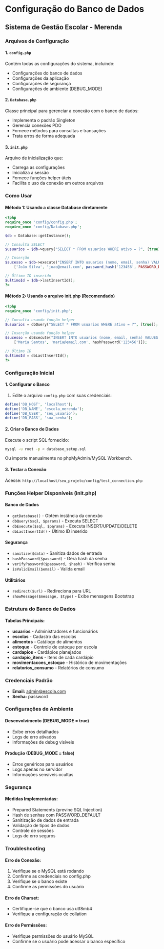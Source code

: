 # Configuração do Banco de Dados
## Sistema de Gestão Escolar - Merenda

### Arquivos de Configuração

#### 1. `config.php`
Contém todas as configurações do sistema, incluindo:
- Configurações do banco de dados
- Configurações da aplicação
- Configurações de segurança
- Configurações de ambiente (DEBUG_MODE)

#### 2. `Database.php`
Classe principal para gerenciar a conexão com o banco de dados:
- Implementa o padrão Singleton
- Gerencia conexões PDO
- Fornece métodos para consultas e transações
- Trata erros de forma adequada

#### 3. `init.php`
Arquivo de inicialização que:
- Carrega as configurações
- Inicializa a sessão
- Fornece funções helper úteis
- Facilita o uso da conexão em outros arquivos

### Como Usar

#### Método 1: Usando a classe Database diretamente
```php
<?php
require_once 'config/config.php';
require_once 'config/Database.php';

$db = Database::getInstance();

// Consulta SELECT
$usuarios = $db->query("SELECT * FROM usuarios WHERE ativo = ?", [true]);

// Inserção
$sucesso = $db->execute("INSERT INTO usuarios (nome, email, senha) VALUES (?, ?, ?)", 
    ['João Silva', 'joao@email.com', password_hash('123456', PASSWORD_DEFAULT)]);

// Último ID inserido
$ultimoId = $db->lastInsertId();
?>
```

#### Método 2: Usando o arquivo init.php (Recomendado)
```php
<?php
require_once 'config/init.php';

// Consulta usando função helper
$usuarios = dbQuery("SELECT * FROM usuarios WHERE ativo = ?", [true]);

// Inserção usando função helper
$sucesso = dbExecute("INSERT INTO usuarios (nome, email, senha) VALUES (?, ?, ?)", 
    ['Maria Santos', 'maria@email.com', hashPassword('123456')]);

// Último ID
$ultimoId = dbLastInsertId();
?>
```

### Configuração Inicial

#### 1. Configurar o Banco
1. Edite o arquivo `config.php` com suas credenciais:
```php
define('DB_HOST', 'localhost');
define('DB_NAME', 'escola_merenda');
define('DB_USER', 'seu_usuario');
define('DB_PASS', 'sua_senha');
```

#### 2. Criar o Banco de Dados
Execute o script SQL fornecido:
```bash
mysql -u root -p < database_setup.sql
```

Ou importe manualmente no phpMyAdmin/MySQL Workbench.

#### 3. Testar a Conexão
Acesse: `http://localhost/seu_projeto/config/test_connection.php`

### Funções Helper Disponíveis (init.php)

#### Banco de Dados
- `getDatabase()` - Obtém instância da conexão
- `dbQuery($sql, $params)` - Executa SELECT
- `dbExecute($sql, $params)` - Executa INSERT/UPDATE/DELETE
- `dbLastInsertId()` - Último ID inserido

#### Segurança
- `sanitize($data)` - Sanitiza dados de entrada
- `hashPassword($password)` - Gera hash da senha
- `verifyPassword($password, $hash)` - Verifica senha
- `isValidEmail($email)` - Valida email

#### Utilitários
- `redirect($url)` - Redireciona para URL
- `showMessage($message, $type)` - Exibe mensagens Bootstrap

### Estrutura do Banco de Dados

#### Tabelas Principais:
- **usuarios** - Administradores e funcionários
- **escolas** - Cadastro das escolas
- **alimentos** - Catálogo de alimentos
- **estoque** - Controle de estoque por escola
- **cardapios** - Cardápios planejados
- **cardapio_itens** - Itens de cada cardápio
- **movimentacoes_estoque** - Histórico de movimentações
- **relatorios_consumo** - Relatórios de consumo

### Credenciais Padrão
- **Email:** admin@escola.com
- **Senha:** password

### Configurações de Ambiente

#### Desenvolvimento (DEBUG_MODE = true)
- Exibe erros detalhados
- Logs de erro ativados
- Informações de debug visíveis

#### Produção (DEBUG_MODE = false)
- Erros genéricos para usuários
- Logs apenas no servidor
- Informações sensíveis ocultas

### Segurança

#### Medidas Implementadas:
- Prepared Statements (previne SQL Injection)
- Hash de senhas com PASSWORD_DEFAULT
- Sanitização de dados de entrada
- Validação de tipos de dados
- Controle de sessões
- Logs de erro seguros

### Troubleshooting

#### Erro de Conexão:
1. Verifique se o MySQL está rodando
2. Confirme as credenciais no config.php
3. Verifique se o banco existe
4. Confirme as permissões do usuário

#### Erro de Charset:
- Certifique-se que o banco usa utf8mb4
- Verifique a configuração de collation

#### Erro de Permissões:
- Verifique permissões do usuário MySQL
- Confirme se o usuário pode acessar o banco específico